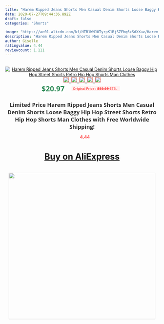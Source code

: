 ```yaml
---
title: "Harem Ripped Jeans Shorts Men Casual Denim Shorts Loose Baggy Hip Hop Street Shorts Retro Hip Hop Shorts Man Clothes"
date: 2020-07-27T09:44:36.892Z
draft: false
categories: "Shorts"

image: "https://ae01.alicdn.com/kf/HTB1WNJ0TyrpK1RjSZFhq6xSdXXav/Harem-Ripped-Jeans-Shorts-Men-Casual-Denim-Shorts-Loose-Baggy-Hip-Hop-Street-Shorts-Retro-Hip.jpg"
description: "Harem Ripped Jeans Shorts Men Casual Denim Shorts Loose Baggy Hip Hop Street Shorts Retro Hip Hop Shorts Man Clothes"
author: Giselle
ratingvalue: 4.44
reviewcount: 1.111
---
```

<br>
<div style="text-align: center;">
<a href="https://s.click.aliexpress.com/e/_A8zglB" target="_blank" rel="nofollow noopener noreferrer"><img alt="Harem Ripped Jeans Shorts Men Casual Denim Shorts Loose Baggy Hip Hop Street Shorts Retro Hip Hop Shorts Man Clothes" class="magnifier-image" src="https://ae01.alicdn.com/kf/HTB1WNJ0TyrpK1RjSZFhq6xSdXXav/Harem-Ripped-Jeans-Shorts-Men-Casual-Denim-Shorts-Loose-Baggy-Hip-Hop-Street-Shorts-Retro-Hip.jpg_640x640.jpg">
<br>
<img style="border:1px solid salmon" src="https://ae01.alicdn.com/kf/HTB1WNJ0TyrpK1RjSZFhq6xSdXXav/Harem-Ripped-Jeans-Shorts-Men-Casual-Denim-Shorts-Loose-Baggy-Hip-Hop-Street-Shorts-Retro-Hip.jpg_120x120.jpg">&nbsp;&nbsp;<img style="border:1px solid salmon" src="https://ae01.alicdn.com/kf/HTB1Yg4RTzDpK1RjSZFrq6y78VXac/Harem-Ripped-Jeans-Shorts-Men-Casual-Denim-Shorts-Loose-Baggy-Hip-Hop-Street-Shorts-Retro-Hip.jpg_120x120.jpg">&nbsp;&nbsp;<img style="border:1px solid salmon" src="https://ae01.alicdn.com/kf/HTB1VmB.TxjaK1RjSZFAq6zdLFXa8/Harem-Ripped-Jeans-Shorts-Men-Casual-Denim-Shorts-Loose-Baggy-Hip-Hop-Street-Shorts-Retro-Hip.jpg_120x120.jpg">&nbsp;&nbsp;<img style="border:1px solid salmon" src="https://ae01.alicdn.com/kf/HTB1dJ4_TAvoK1RjSZFwq6AiCFXaU/Harem-Ripped-Jeans-Shorts-Men-Casual-Denim-Shorts-Loose-Baggy-Hip-Hop-Street-Shorts-Retro-Hip.jpg_120x120.jpg">&nbsp;&nbsp;<img style="border:1px solid salmon" src="https://ae01.alicdn.com/kf/HTB1W1d1TrvpK1RjSZFqq6AXUVXau/Harem-Ripped-Jeans-Shorts-Men-Casual-Denim-Shorts-Loose-Baggy-Hip-Hop-Street-Shorts-Retro-Hip.jpg_120x120.jpg"></a></div><br0>
<div style="text-align: center;"><span style="background-color: white; border: 0px; box-sizing: border-box; color: seagreen; display: inline-block; font-family: &quot;open sans&quot; , &quot;arial&quot; , &quot;helvetica&quot; , sans-serif , &quot;heiti&quot;; font-size: 24px; font-stretch: inherit; font-weight: 700; line-height: inherit; margin: 0px 10px 0px 0px; padding: 0px; vertical-align: middle;">$20.97 </span>
<span style="background: rgb(255 , 241 , 241); border-radius: 3px; border: 0px; box-sizing: border-box; color: #ff4747; display: inline-block; font-family: inherit; font-size: 12px; font-stretch: inherit; font-style: inherit; font-variant: inherit; font-weight: 600; line-height: inherit; margin: 0px; padding: 2px 5px; transform: scale(0.9); vertical-align: middle;">Original Price : <b style="text-decoration: line-through;">$33.29 </b> 37%&nbsp;&nbsp;</span></div>
<h1 style="color: #333333; display: inline-block; font-family: &quot;open sans&quot; , &quot;arial&quot; , &quot;helvetica&quot; , sans-serif , &quot;heiti&quot;; font-size: 18px; font-stretch: inherit; font-weight: 700; text-align: center;">Limited Price Harem Ripped Jeans Shorts Men Casual Denim Shorts Loose Baggy Hip Hop Street Shorts Retro Hip Hop Shorts Man Clothes with Free Worldwide Shipping!</h1>
<div style="color: #ff4747; text-align: center;">
<img src="https://4.bp.blogspot.com/-M0ZcTcb-5uY/XleCXlxnR4I/AAAAAAAAAEc/OrjgMkXV1oMQFaCRZj5HQwOCBcu3w1FegCPcBGAYYCw/s1600/star.png" style="height: 15px;">&nbsp;<b>4.44</b></div>
<div class="button_cont" align="center"><a class="buynow_a" href="https://s.click.aliexpress.com/e/_A8zglB" target="_blank" rel="nofollow noopener noreferrer"><H1>Buy on AliExpress</H1></a></div><br>
<div class="separator" style="clear: both; text-align: center;">
<img src="https://lh3.googleusercontent.com/-pTy5HemUv9M/XlePHvY0dAI/AAAAAAAAAE4/0nX5iRUoIWY8eMW9Dpxeirr157OZliDIgCLcBGAsYHQ/s1600/badge.gif" width="480">
</div>
